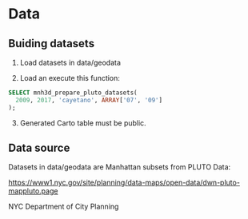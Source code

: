 # Data

## Buiding datasets

1) Load datasets in data/geodata

2) Load an execute this function:

```sql
SELECT mnh3d_prepare_pluto_datasets(
  2009, 2017, 'cayetano', ARRAY['07', '09']
);
```

3) Generated Carto table must be public.

## Data source

Datasets in data/geodata are Manhattan subsets from PLUTO Data:

https://www1.nyc.gov/site/planning/data-maps/open-data/dwn-pluto-mappluto.page

NYC Department of City Planning
